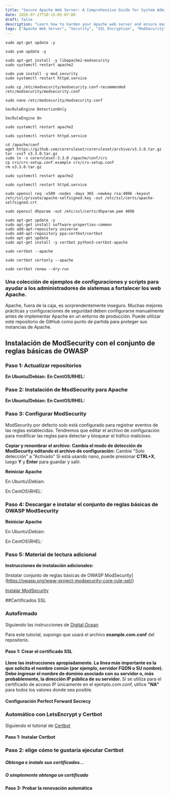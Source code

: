 ```yaml
---
title: "Secure Apache Web Server: A Comprehensive Guide for System Administrators"
date: 2020-07-27T10:15:03-07:00
draft: false
description: "Learn how to harden your Apache web server and ensure maximum security with this comprehensive guide for system administrators."
tags: ["Apache Web Server", "Security", "SSL Encryption", "ModSecurity", "OWASP Core Rule Set", "Self-Signed Certificate", "LetsEncrypt", "Certbot", "Firewall", "Configuration", "System Administration", "Web Application Security", "Best Practices", "Common Attacks", "HTTPS", "Web Server Hardening", "Ubuntu", "Debian", "CentOS", "RHEL"]
---
```

```
sudo apt-get update -y
```
``` 
sudo yum update -y
```
```
sudo apt-get install -y libapache2-modsecurity
sudo systemctl restart apache2
```
``` 
sudo yum install -y mod_security
sudo systemctl restart httpd.service
```
```
sudo cp /etc/modsecurity/modsecurity.conf-recommended /etc/modsecurity/modsecurity.conf
```
```
sudo nano /etc/modsecurity/modsecurity.conf
```
```
SecRuleEngine DetectionOnly
```
```
SecRuleEngine On
```
```
sudo systemctl restart apache2
```
```
sudo systemctl restart httpd.service
```
```
cd /apache/conf
wget https://github.com/coreruleset/coreruleset/archive/v3.3.0.tar.gz
tar -xvzf v3.3.0.tar.gz
sudo ln -s coreruleset-3.3.0 /apache/conf/crs
cp crs/crs-setup.conf.example crs/crs-setup.conf
rm v3.3.0.tar.gz
```
```
sudo systemctl restart apache2
```
```
sudo systemctl restart httpd.service
```
```
sudo openssl req -x509 -nodes -days 365 -newkey rsa:4096 -keyout /etc/ssl/private/apache-selfsigned.key -out /etc/ssl/certs/apache-selfsigned.crt
```
```
sudo openssl dhparam -out /etc/ssl/certs/dhparam.pem 4096
```
```
sudo apt-get update -y
sudo apt-get install software-properties-common
sudo add-apt-repository universe
sudo add-apt-repository ppa:certbot/certbot
sudo apt-get update
sudo apt-get install -y certbot python3-certbot-apache
```
```
sudo certbot --apache
```
```
sudo certbot certonly --apache
```
```
sudo certbot renew --dry-run
```

### Una colección de ejemplos de configuraciones y scripts para ayudar a los administradores de sistemas a fortalecer los web Apache.  Apache, fuera de la caja, es sorprendentemente inseguro. Muchas mejores prácticas y configuraciones de seguridad deben configurarse manualmente antes de implementar Apache en un entorno de producción. Puede utilizar este repositorio de GitHub como punto de partida para proteger sus instancias de Apache.   ## Instalación de ModSecurity con el conjunto de reglas básicas de OWASP  ### Paso 1: Actualizar repositorios **En Ubuntu/Debian:** **En CentOS/RHEL:**  ### Paso 2: Instalación de ModSecurity para Apache **En Ubuntu/Debian:** **En CentOS/RHEL:**  ### Paso 3: Configurar ModSecurity  ModSecurity por defecto solo está configurado para registrar eventos de las reglas establecidas. Tendremos que editar el archivo de configuración para modificar las reglas para detectar y bloquear el tráfico malicioso.  **Copiar y renombrar el archivo:** **Cambia el modo de detección de ModSecurity editando el archivo de configuración:** Cambie "Solo detección" a "Activado" Si está usando nano, puede presionar **CTRL+X**, luego **Y** y **Enter** para guardar y salir.  **Reiniciar Apache**  En Ubuntu\Debian:  En CentOS\RHEL: ### Paso 4: Descargar e instalar el conjunto de reglas básicas de OWASP ModSecurity  **Reiniciar Apache**  En Ubuntu\Debian:  En CentOS\RHEL: ### Paso 5: Material de lectura adicional  **Instrucciones de instalación adicionales:**  [Instalar conjunto de reglas básicas de OWASP ModSecurity] (https://owasp.org/www-project-modsecurity-core-rule-set/)   [Instalar ModSecurity](https://phoenixnap.com/kb/setup-configure-modsecurity-on-apache)   ##Certificados SSL  ### Autofirmado  Siguiendo las instrucciones de [Digital Ocean](https://www.digitalocean.com/community/tutorials/how-to-create-a-self-signed-ssl-certificate-for-apache-in-ubuntu-16-04 )  Para este tutorial, supongo que usará el archivo **example.com.conf** del repositorio.  #### Paso 1: Crear el certificado SSL  **Llene las instrucciones apropiadamente. La línea más importante es la que solicita el nombre común (por ejemplo, servidor FQDN o SU nombre). Debe ingresar el nombre de dominio asociado con su servidor o, más probablemente, la dirección IP pública de su servidor.** Si se utiliza para el certificado de acceso IP únicamente en el ejemplo.com.conf, utilice **"NA"** para todos los valores donde sea posible.  #### Configuración Perfect Forward Secrecy    ### Automático con LetsEncrypt y Certbot  Siguiendo el tutorial de [Certbot](https://certbot.eff.org/lets-encrypt/ubuntubionic-apache.html)  #### Paso 1: Instalar Certbot  ### Paso 2: elige cómo te gustaría ejecutar Certbot  ##### Obtenga e instale sus certificados...  ##### O simplemente obtenga un certificado   #### Paso 3: Probar la renovación automática      